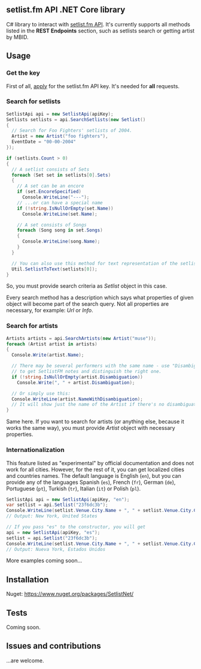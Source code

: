 
## setlist.fm API .NET Core library

C# library to interact with [setlist.fm API](http://api.setlist.fm/docs/index.html).
It's currently supports all methods listed in the **REST Endpoints** section, such as setlists search or getting artist by MBID.

## Usage

### Get the key

First of all, [apply](https://www.setlist.fm/settings/api) for the setlist.fm API key. It's needed for __all__ requests.

### Search for setlists

```csharp
SetlistApi api = new SetlistApi(apiKey);
Setlists setlists = api.SearchSetlists(new Setlist()
{
  // Search for Foo Fighters' setlists of 2004.
  Artist = new Artist("foo fighters"),
  EventDate = "00-00-2004"
});

if (setlists.Count > 0)
{
  // A setlist consists of Sets
  foreach (Set set in setlists[0].Sets)
  {
    // A set can be an encore
    if (set.EncoreSpecified)
      Console.WriteLine("---");
    // ...or can have a special name
    if (!string.IsNullOrEmpty(set.Name))
      Console.WriteLine(set.Name);

    // A set consists of Songs
    foreach (Song song in set.Songs)
    {
      Console.WriteLine(song.Name);
    }
  }

  // You can also use this method for text representation of the setlist
  Util.SetlistToText(setlists[0]);
}
```

So, you must provide search criteria as _Setlist_ object in this case.

Every search method has a description which says what properties of given object will become part of the search query. Not all properties are necessary, for example: _Url_ or _Info_.

### Search for artists

```csharp
Artists artists = api.SearchArtists(new Artist("muse"));
foreach (Artist artist in artists)
{
  Console.Write(artist.Name);

  // There may be several performers with the same name - use "Disambiguation" property
  // to get SetlistFM notes and distinguish the right one.
  if (!string.IsNullOrEmpty(artist.Disambiguation))
    Console.Write(", " + artist.Disambiguation);

  // Or simply use this:
  Console.WriteLine(artist.NameWithDisambiguation);
  // It will show just the name of the Artist if there's no disambiguation.
}
```

Same here. If you want to search for artists (or anything else, because it works the same way), you must provide _Artist_ object with necessary properties.

### Internationalization

This feature listed as "experimental" by official documentation and does not work for all cities.
However, for the rest of it, you can get localized cities and countries names. The default language is English (`en`), but you can provide any of the languages Spanish (`es`), French (`fr`), German (`de`), Portuguese (`pt`), Turkish (`tr`), Italian (`it`) or Polish (`pl`).

```csharp
SetlistApi api = new SetlistApi(apiKey, "en");
var setlist = api.Setlist("23f6dc3b");
Console.WriteLine(setlist.Venue.City.Name + ", " + setlist.Venue.City.Country.Name);
// Output: New York, United States

// If you pass "es" to the constructor, you will get
api = new SetlistApi(apiKey, "es");
setlist = api.Setlist("23f6dc3b");
Console.WriteLine(setlist.Venue.City.Name + ", " + setlist.Venue.City.Country.Name);
// Output: Nueva York, Estados Unidos
```

More examples coming soon...

## Installation

Nuget: https://www.nuget.org/packages/SetlistNet/

## Tests

Coming soon.

## Issues and contributions
...are welcome.
